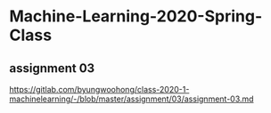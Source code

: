 # Machine-Learning-2020-Spring-Class
## assignment 03
https://gitlab.com/byungwoohong/class-2020-1-machinelearning/-/blob/master/assignment/03/assignment-03.md

